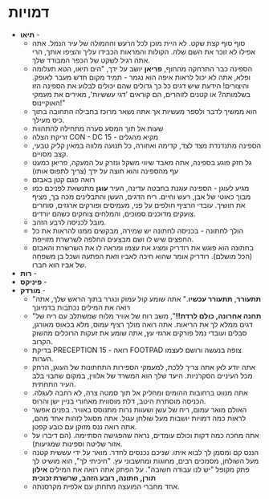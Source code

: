 # דמויות
* **תיאו** -
	* סוף סוף קצת שקט. לא היית מוכן לכל הרעש וההמולה של עיר הנמל. אתה אפילו לא זוכר את השם שלה. הקולות והמראות הכבידו עליך והציפו אותך, הרי אתה  רגיל לשקט של הכפר המבודד שלך. 
	* הספינה כבר התרחקה מהחוף, **פריאן** יושב על ידך, "הים תיאו, הטא תעלומה ופלא, אתה לא יכול לראות איפה הוא נגמר -  תמיד מקום חדש מעבר לאופק. והיצורים! הידעת שיש דגים כל כך גדולים שהם יכולים לבלוע את הספינה הזו בשלמותה? או קטנים לזוהרים, הם קוראים 'דגי עששיות', מאירים את מעמקי האוקיינוס!"
	* הוא ממשיך לדבר ולספר מעשיות אך אתה נשאר מרוכז בחבילה התחובה בתוך כיס מעילך.
	* שעות אל תוך המסע סערה מתחילה להתהוות
	* זריקת הצלה CON - DC 15 - מקיא מהגלים
	* הספינה מתנדנדת מצד לצד, קדימה ואחורה, כל תנועה מלווה במאין קליק טבעי, קצב מסויים. 
	* גל חזק פוגע בספינה, אתה מאבד שיווי משקל ונזרק על המעקה, פריאן כמעט עף מהספינה והוא חוצה על ידך (צריך לתפוס אותו)
	* רואה פגם קטן באבזם
	* מגיע לעוגן - הספינה עוגנת בחבטה עדינה, העיר **עוגן** מתנשאת לפניכם כמו מבוך כאוטי של אבן, רעש וחיים. ריח הדגים, העשן והתבלינים מכה בך, מציף את חושיך. עובדי הרציף חולפים על פני, מעמיסים ופורקים ארגזים, סוחרים צועקים מדוכנים סמוכים, והמלחים צוחקים כשהם יורדים.
	* מובל לכניסה לרבע הזהב. 
	* הולך לחתונה - בכניסה לחתונה יש שמירה, מבקשים ממנו להראות את כל החפצים שיש לו ושם מבצעים החלפה לשרשרת מזוייפת. 
	* בחתונה הוא פוגש את רודריק ומציג את עצמו ומראה לו את השרשרת והאבזם (הכל מושלם). רודריק אומר שהוא חיכה לאביו וזאת הפתעה ושכל בן משפחה של אביו הוא חברו. 
* **רות** - 
* **פיניקס** - 
* **מורדק** - 
	* "**תתעורר**, **תתעורר עכשיו**." אתה שומע קול עמוק ונגרר בתוך הראש שלך, אתה רואה את המילים נכתבות בדמיונך
	* "**תחנה אחרונה, כולם לרדת!!**", משב רוח של אוויר מלוח שמשתלב עם ריח של דגים ממלא לך את הריאות. אתה רואה מולך רציף עמוס, מלא בכאוס מאורגן, סבלים ועובדי נמל פורקים ארגזי עץ, אתה שומע את זעקות הרוכלים מהשוק הקרוב. 
	* בדיקת PRECEPTION 15 - רואה FOOTPAD צופה בנעשה ורושם לעצמו הערות.
	* אתה יודע לאן אתה צריך ללכת, למעמקי הספירות התחתונות של העוגן, הרחק מכל העיניים הסקרניות. היעד שלך הוא המשרד של אלווין, במקום שחבוי בלב העיר התחתית.
	* אתה מנווט ברחובות ההומים ומחליק אל תוך סמטה צרה, לא רחבה לעגלה. הכניסה מוסתרת היטב, דלת מוסווית מאחורי בניין ישן והרוס.
	* האולם מואר עמום, ריח של עשן ושעוות נרות מתנוסס באוויר. בפנים אפשר לראות כמה דמויות יושבות מעל שולחן עגול. אתה מסוגל לזהות אחד מהם, אתה רואה ננס מזוקן עם כובע קפטן.
	* אתה מחכה כמה דקות וכולם עומדים, נראה שהפגישה הסתיימה. (הם דיברו על אזור שליטה וספינות שמגיעות).
	* הננס קם ומסמן לך לבוא איתו. שניכם נכנסים לחדר. מואר על ידי עששית קטנה מעל השולחן, מסמכים רבים, מחוגות ומחשבוני עץ. "חיכיתי לך", הוא מושיט לך פתק מקופל "יש לנו עבודה חשובה". על הפתק אתה רואה את המילים **אילון תורן, חתונה, רובע הזהב, שרשרת זכוכית**
	* אחד מחברי המועצה מתחתן עם אלפית מקרסנתה. 